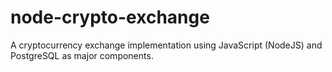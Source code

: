 # node-crypto-exchange
A cryptocurrency exchange implementation using JavaScript (NodeJS) and PostgreSQL as major components.
